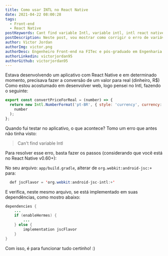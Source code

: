```yaml
---
title: Como usar INTL no React Native
date: 2021-04-22 08:00:28
tags:
  - Front-end
  - React Native
postKeywords: Cant find variable Intl, variable intl, intl react native, como usar intl, adicionar intl, react native, react, android
postDescription: Neste post, vou mostrar como corrigir o erro de variável não encontrada do Intl, para o react native!
author: Victor Jordan
authorImg: victor.png
authorDesc: Engenheiro Front-end na FITec e pós-graduado em Engenharia de Software pela PUC-MG e formado em Banco de Dados pela Fatec, apaixonado por usabilidade, performance e UX!
authorLinkedin: victorjordan95
authorGithub: victorjordan95
---
```


Estava desenvolvendo um aplicativo com React Native e em determinado momento, precisava fazer a conversão de um valor para real (dinheiro, R$)
Como estou acostumado em desenvolver web, logo pensei no Intl, fazendo o seguinte:

<!-- more -->

```javascript
export const convertPriceForReal = (number) => {
  return new Intl.NumberFormat('pt-BR', { style: 'currency', currency: 'BRL' }).format(
    number
  );
};
```

Quando fui testar no aplicativo, o que acontece? Tomo um erro que antes não tinha visto:

> Can't find variable Intl

Para resolver esse erro, basta fazer os passos (considerando que você está no  React Native v0.60+):

No seu arquivo: `app/build.gradle`, alterar de `org.webkit:android-jsc:+` para: 

```java
  def jscFlavor = 'org.webkit:android-jsc-intl:+'
```
E verifica, neste mesmo arquivo, se está implementado em suas dependências, como mostro abaixo:

```java
dependencies {
    ...
    if (enableHermes) {
        ...
    } else {
        implementation jscFlavor
    }
}
```

Com isso, é para funcionar tudo certinho! :)
